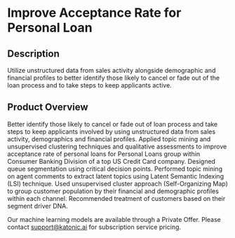 # Improve Acceptance Rate for Personal Loan

## Description
Utilize unstructured data from sales activity alongside demographic and financial profiles to better identify those likely to cancel or fade out of the loan process and to take steps to keep applicants active.

## Product Overview
Better identify those likely to cancel or fade out of loan process and take steps to keep applicants involved by using unstructured data from sales activity, demographics and financial profiles. Applied topic mining and unsupervised clustering techniques and qualitative assessments to improve acceptance rate of personal loans for Personal Loans group within Consumer Banking Division of a top US Credit Card company. Designed queue segmentation using critical decision points. Performed topic mining on agent comments to extract latent topics using Latent Semantic Indexing (LSI) technique. Used unsupervised cluster approach (Self-Organizing Map) to group customer population by their financial and demographic profiles within each channel. Recommended treatment of customers based on their segment driver DNA.

Our machine learning models are available through a Private Offer. Please contact support@katonic.ai for subscription service pricing.
